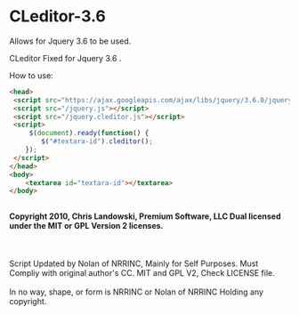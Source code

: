 # CLeditor-3.6
Allows for Jquery 3.6 to be used.

CLeditor Fixed for Jquery 3.6 .

How to use:
```html
<head>
 <script src="https://ajax.googleapis.com/ajax/libs/jquery/3.6.0/jquery.min.js"></script>
 <script src="/jquery.js"></script>
 <script src="/jquery.cleditor.js"></script>
 <script>
     $(document).ready(function() {
        $("#textara-id").cleditor();
    });
 </script>
</head>
<body>
    <textarea id="textara-id"></textarea>
</body>
  
```

<b>
 Copyright 2010, Chris Landowski, Premium Software, LLC
 Dual licensed under the MIT or GPL Version 2 licenses.
 </b>
 <br>
  <br> <br> <br>
 Script Updated by Nolan of NRRINC, Mainly for Self Purposes. Must Compliy with original author's CC. MIT and GPL V2, Check LICENSE file.
  <br> <br>
 In no way, shape, or form is NRRINC or Nolan of NRRINC Holding any copyright. 
